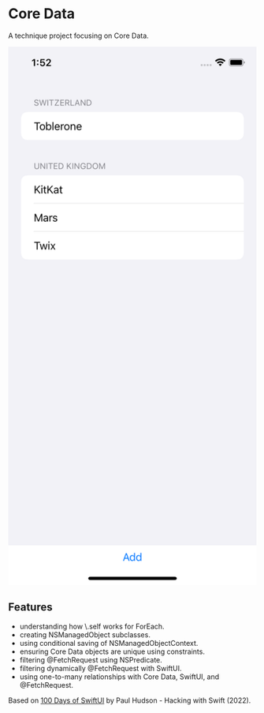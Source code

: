 # Core Data

A technique project focusing on Core Data.

<p align="center">
    <img src="screenshot.png" style="width:528px;max-width:100%;">
</p>

## Features

- understanding how \\.self works for ForEach.
- creating NSManagedObject subclasses.
- using conditional saving of NSManagedObjectContext.
- ensuring Core Data objects are unique using constraints.
- filtering @FetchRequest using NSPredicate.
- filtering dynamically @FetchRequest with SwiftUI.
- using one-to-many relationships with Core Data, SwiftUI, and @FetchRequest.

Based on [100 Days of SwiftUI](https://www.hackingwithswift.com/100/swiftui) by Paul Hudson - Hacking with Swift (2022).
